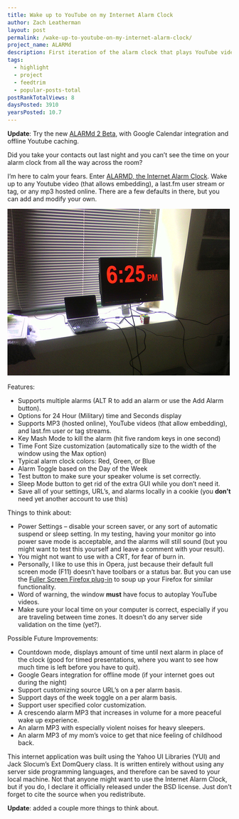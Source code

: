 ```yaml
---
title: Wake up to YouTube on my Internet Alarm Clock
author: Zach Leatherman
layout: post
permalink: /wake-up-to-youtube-on-my-internet-alarm-clock/
project_name: ALARMd
description: First iteration of the alarm clock that plays YouTube videos or other multimedia sources. Updated to ALARMd 2.
tags:
  - highlight
  - project
  - feedtrim
  - popular-posts-total
postRankTotalViews: 8
daysPosted: 3910
yearsPosted: 10.7
---
```


**Update**: Try the new [ALARMd 2 Beta][1], with Google Calendar integration and offline Youtube caching.

 [1]: http://www.zachleat.com/web/2008/04/06/alarmd-2-beta-with-google-calendar-integration/

Did you take your contacts out last night and you can’t see the time on your alarm clock from all the way across the room? 

I’m here to calm your fears. Enter [ALARMD, the Internet Alarm Clock][2]. Wake up to any Youtube video (that allows embedding), a last.fm user stream or tag, or any mp3 hosted online. There are a few defaults in there, but you can add and modify your own.

 [2]: http://www.zachleat.com/Projects/alarmd/

![Now that's an alarm clock](/web/img/posts/alarmd.jpg)

Features:

*   Supports multiple alarms (ALT R to add an alarm or use the Add Alarm button).
*   Options for 24 Hour (Military) time and Seconds display
*   Supports MP3 (hosted online), YouTube videos (that allow embedding), and last.fm user or tag streams.
*   Key Mash Mode to kill the alarm (hit five random keys in one second)
*   Time Font Size customization (automatically size to the width of the window using the Max option)
*   Typical alarm clock colors: Red, Green, or Blue
*   Alarm Toggle based on the Day of the Week
*   Test button to make sure your speaker volume is set correctly.
*   Sleep Mode button to get rid of the extra GUI while you don’t need it.
*   Save all of your settings, URL’s, and alarms locally in a cookie (you **don’t** need yet another account to use this)

Things to think about:

*   Power Settings – disable your screen saver, or any sort of automatic suspend or sleep setting. In my testing, having your monitor go into power save mode is acceptable, and the alarms will still sound (but you might want to test this yourself and leave a comment with your result).
*   You might not want to use with a CRT, for fear of burn in.
*   Personally, I like to use this in Opera, just because their default full screen mode (F11) doesn’t have toolbars or a status bar. But you can use the [Fuller Screen Firefox plug-in][4] to soup up your Firefox for similar functionality.
*   Word of warning, the window **must** have focus to autoplay YouTube videos.
*   Make sure your local time on your computer is correct, especially if you are traveling between time zones. It doesn’t do any server side validation on the time (yet?).

 [4]: https://addons.mozilla.org/en-US/firefox/addon/4650

Possible Future Improvements:

*   Countdown mode, displays amount of time until next alarm in place of the clock (good for timed presentations, where you want to see how much time is left before you have to quit).
*   Google Gears integration for offline mode (if your internet goes out during the night)
*   Support customizing source URL’s on a per alarm basis.
*   Support days of the week toggle on a per alarm basis.
*   Support user specified color customization.
*   A crescendo alarm MP3 that increases in volume for a more peaceful wake up experience.
*   An alarm MP3 with especially violent noises for heavy sleepers.
*   An alarm MP3 of my mom’s voice to get that nice feeling of childhood back.

This internet application was built using the Yahoo UI Libraries (YUI) and Jack Slocum’s Ext DomQuery class. It is written entirely without using any server side programming languages, and therefore can be saved to your local machine. Not that anyone might want to use the Internet Alarm Clock, but if you do, I declare it officially released under the BSD license. Just don’t forget to cite the source when you redistribute.

**Update**: added a couple more things to think about.

